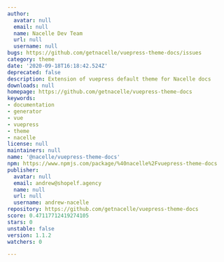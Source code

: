 ```yaml
---
author:
  avatar: null
  email: null
  name: Nacelle Dev Team
  url: null
  username: null
bugs: https://github.com/getnacelle/vuepress-theme-docs/issues
category: theme
date: '2020-09-18T16:18:42.524Z'
deprecated: false
description: Extension of vuepress default theme for Nacelle docs
downloads: null
homepage: https://github.com/getnacelle/vuepress-theme-docs
keywords:
- documentation
- generator
- vue
- vuepress
- theme
- nacelle
license: null
maintainers: null
name: '@nacelle/vuepress-theme-docs'
npm: https://www.npmjs.com/package/%40nacelle%2Fvuepress-theme-docs
publisher:
  avatar: null
  email: andrew@shopelf.agency
  name: null
  url: null
  username: andrew-nacelle
repository: https://github.com/getnacelle/vuepress-theme-docs
score: 0.47117712419274105
stars: 0
unstable: false
version: 1.1.2
watchers: 0

---
```


